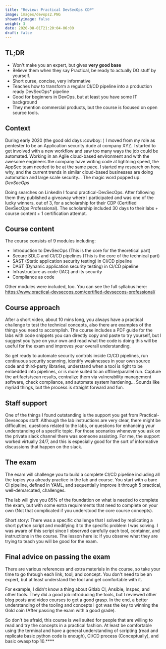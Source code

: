 ```yaml
---
title: "Review: Practical DevSecOps CDP"
image: images/devops2.PNG
showonlyimage: false
weight: 3
date: 2020-08-01T21:20:04-06:00
draft: false
---
```

## TL;DR

- Won't make you an expert, but gives **very good base**
- Believe them when they say Practical, be ready to actually DO stuff by yourself.
- Short curse, concise, very informative
- Teaches how to transform a regular CI/CD pipeline into a production ready DevSecOps* pipeline
- Good for beginners in DevOps, but at least you have some IT background
- They mention commercial products, but the course is focused on open source tools.

## Context

During early 2020 (the good old days :cowboy: ) I moved from my role as pentester to be an Application security dude at company XYZ.  I started to get involved with a new workflow and saw too many ways the job could be automated. Working in an Agile cloud-based environment and with the awesome engineers the company have writing code at lightning speed, the AppSec team needed to be at the same pace. I started my research on how, why, and the current trends in similar cloud-based businesses are doing automation and large scale security... The magic word popped up: *DevSecOps*

Doing searches on LinkedIn I found practical-DevSecOps. After following them they published a giveaway where I participated and was one of the lucky winners, out of 3, for a scholarship for their CDP (Certified DevSecOps Professional). The scholarship included 30 days to their labs + course content + 1 certification attempt.

## Course content 

The course consists of 9 modules including:

* Introduction to DevSecOps (This is the core for the theoretical part)
* Secure SDLC and CI/CD pipelines  (This is the core of the technical part)
* SAST (Static application security testing) in CI/CD pipeline
* DAST (Dynamic application security testing) in CI/CD pipeline
* Infrastructure as code (IAC) and its security
* Compliance as code

Other modules were included, too. You can see the full syllabus here:
https://www.practical-devsecops.com/certified-devsecops-professional/

## Course approach

After a short video, about 10 mins long, you always have a practical challenge to test the technical concepts, also there are examples of the things you need to accomplish. The course includes a PDF guide for the labs with code snippets you can directly copy and paste to try yourself, but I suggest you type on your own and read what the code is doing this will be useful for the exam and improves your overall understanding.

So get ready to automate security controls inside CI/CD pipelines, run continuous security scanning, identify weaknesses in your own source code and third-party libraries, understand when a tool is right to be embedded into pipelines, or is more suited to an offline/parallel run. Capture the artifacts/scan results, centralize them via vulnerability management software, check compliance, and automate system hardening... Sounds like myriad things, but the process is straight forward and fun.

## Staff support

One of the things I found outstanding is the support you get from Practical-Devsecops staff. Although the lab instructions are very clear, there might be difficulties, questions related to the labs, or questions for enhancing your understanding of a specific topic. For those scenarios whenever you ask on the private slack channel there was someone assisting. For me, the support worked virtually 24/7, and this is especially good for the sort of informative discussions that happen on the slack.

## The exam

The exam will challenge you to build a complete CI/CD pipeline including all the topics you already practice in the lab and course. You start with a bare  CI pipeline, defined in YAML, and sequentially improve it through 5 practical, well-demarcated, challenges.

The lab will give you 85% of the foundation on what is needed to complete the exam, but with some extra requirements that need to complete on your own (Not that complicated if you understood the core course concepts).

Short story: There was a specific challenge that I solved by replicating a short python script and modifying it to the specific problem I was solving. I was aware of this script since I observed carefully each tool, container, and instructions in the course. The lesson here is: If you observe what they are trying to teach you will be good for the exam.

## Final advice on passing the exam

There are various references and extra materials in the course, so take your time to go through each link, tool, and concept. You don't need to be an expert, but at least understand the tool and get comfortable with it.

For example, I didn't know a thing about Gitlab CI, Ansible, Inspec, and other tools. They did a good job introducing the tools, but I reviewed other blog posts and video courses to get a good grasp. In the end, a better understanding of the tooling and concepts I got was the key to winning the Gold coin (After passing the exam with a good grade).

So don't be afraid, this course is well suited for people that are willing to read and try the concepts in a practical fashion. At least be comfortable using the terminal and have a general understanding of scripting (read and replicate basic python code is enough), CI/CD process (Conceptually), and basic owasp top 10.****